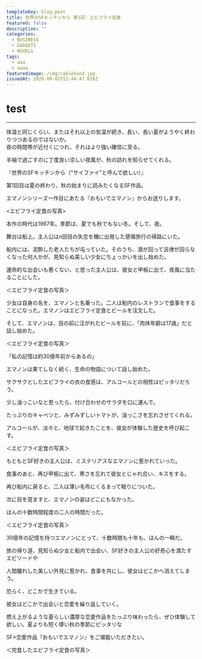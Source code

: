 ```yaml
---
templateKey: blog-post
title: 世界のSFキッチンから 第1回：エビフライ定食
featured: false
description: ""
categories:
  - BUSINESS
  - GADGETS
  - NOVELS
tags:
  - aaa
  - aaaa
featuredimage: /img/cablehand.jpg
issuedAt: 2020-09-01T13:44:47.018Z
---
```

<h1>test</h1>

<hr>

体温と同じくらい、またはそれ以上の気温が続き、長い、長い夏がようやく終わりつつあるのではないか。<br>夜の時間帯が近付くにつれ、それはより強い確信に至る。

半袖で過ごすのに丁度良い涼しい夜風が、秋の訪れを知らせてくれる。<br>

『世界のSFキッチンから（"サイファイ"と呼んで欲しい）』<br>

第1回目は夏の終わり、秋の始まりに読みたくなるSF作品。<br>

エマノンシリーズ一作目にあたる『おもいでエマノン』からお送りします。<br>

<エビフライ定食の写真>

本作の時代は1967年。季節は、夏でも秋でもない冬。そして、夜。<br>

舞台は船上。主人公はn回目の失恋を機に出発した感傷旅行の帰路にいた。<br>

船内には、泥酔した老人たちが屯っていた。そのうち、酒が回って呂律が回らなくなった何人かが、見知らぬ美しい少女にちょっかいを出し始めた。<br>

運命的な出会いも悪くない、と思った主人公は、彼女と甲板に出て、夜風に当たることにした。<br>

＜エビフライ定食の写真＞

少女は自身の名を、エマノンと名乗った。二人は船内のレストランで食事をすることになった。エマノンはエビフライ定食とビールを注文した。<br>

そして、エマノンは、目の前に注がれたビールを前に、「肉体年齢は17歳」だと話し始めた。

＜エビフライ定食の写真＞<br>

「私の記憶は約30億年前からあるの」<br>

エマノンは果てしなく続く、生命の物語について話し始めた。<br>

サクサクとしたエビフライの衣の食感は、アルコールとの相性はピッタリだろう。<br>

少し油っこいなと思ったら、付け合わせのサラダを口に運んで。<br>

たっぷりのキャベツと、みずみずしいトマトが、油っこさを忘れさせてくれる。<br>

アルコールが、淡々と、地球で起きたことを、彼女が体験した歴史を呼び起こす。<br>

＜エビフライ定食の写真＞

もともとSF好きの主人公は、ミステリアスなエマノンに惹かれていった。<br>

食事のあと、再び甲板に出て、寒さを忘れて彼女とじゃれ合い、キスをする。<br>

再び船内に戻ると、二人は薄い毛布にくるまって眠りについた。<br>

次に目を覚ますと、エマノンの姿はどこにもなかった。<br>

ほんの十数時間程度の二人の時間だった。<br>

＜エビフライ定食の写真＞

30億年の記憶を持つエマノンにとって、十数時間も十年も、ほんの一瞬だ。<br>

旅の帰り道、見知らぬ少女と船内で出会い、SF好きの主人公の好奇心を満たすエピソードや

人間離れした美しい外見に惹かれ、食事を共にし、彼女はどこかへ消えてしまう。<br>

恐らく、どこかで生きている。<br>

彼女はどこかで出会いと恋愛を繰り返していく。<br>

燃え上がるような夏らしい濃厚な恋愛作品をたっぷり味わったら、ぜひ体験して欲しい。夏よりも短く儚い秋の季節にピッタリな<br>

SF×恋愛作品『おもいでエマノン』をご堪能いただきたい。<br>

＜完食したエビフライ定食の写真＞